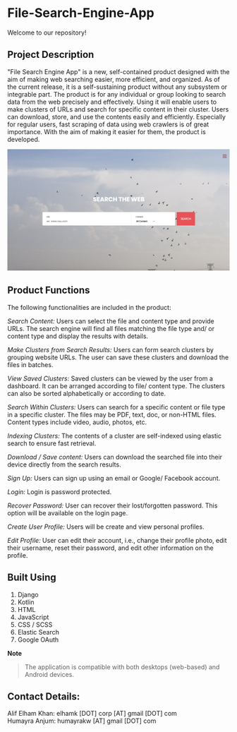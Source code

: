 # File-Search-Engine-App
Welcome to our repository!

## Project Description
"File Search Engine App" is a new, self-contained product designed with the aim of making web searching easier, more efficient, and organized. As of the current release, it is a self-sustaining product without any subsystem or integrable part. The product is for any individual or group looking to search data from the web precisely and effectively. Using it will enable users to make clusters of URLs and search for specific content in their cluster. Users can download, store, and use the contents easily and efficiently. Especially for regular users, fast scraping of data using web crawlers is of great importance. With the aim of making it easier for them, the product is developed.

![View](SRS/images/dash.png)

## Product Functions

The following functionalities are included in the product:

*Search Content:* Users can select the file and content type and provide URLs. The search engine will find all files matching the file type and/ or content type and display the results with details.

*Make Clusters from Search Results:* Users can form search clusters by grouping website URLs. The user can save these clusters and download the files in batches.

*View Saved Clusters:* Saved clusters can be viewed by the user from a dashboard. It can be arranged according to file/ content type. The clusters can also be sorted alphabetically or according to date.

*Search Within Clusters:* Users can search for a specific content or file type in a specific cluster. The files may be PDF, text, doc, or non-HTML files. Content types include video, audio, photos, etc.

*Indexing Clusters:* The contents of a cluster are self-indexed using elastic search to ensure fast retrieval.

*Download / Save content:* Users can download the searched file into their device directly from the search results.

*Sign Up:* Users can sign up using an email or Google/ Facebook account.

*Login:* Login is password protected.

*Recover Password:* User can recover their lost/forgotten password. This option will be available on the login page.

*Create User Profile:* Users will be create and view personal profiles. 

*Edit Profile:* User can edit their account, i.e., change their profile photo, edit their username, reset their password, and edit other information on the profile.

## Built Using
1. Django
2. Kotlin
3. HTML
4. JavaScript
5. CSS / SCSS
6. Elastic Search
6. Google OAuth

**Note**
>The application is compatible with both desktops (web-based) and Android devices. 

## Contact Details:
Alif Elham Khan: elhamk [DOT] corp [AT] gmail [DOT] com <br>
Humayra Anjum: humayrakw [AT] gmail [DOT] com
